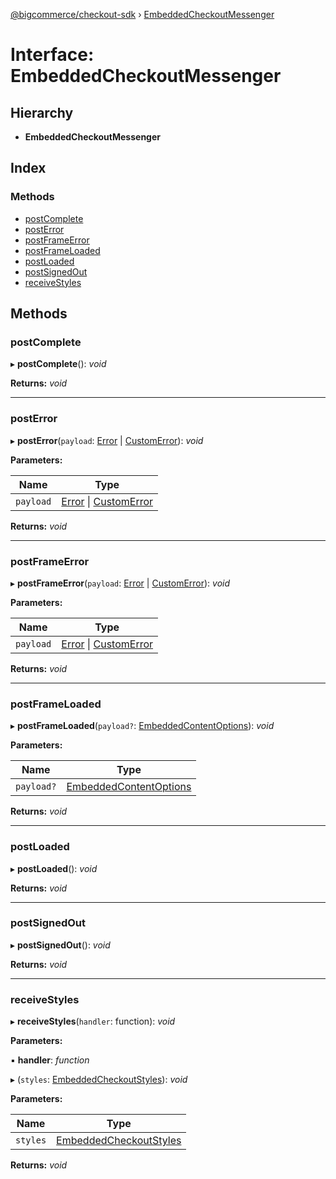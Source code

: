 [@bigcommerce/checkout-sdk](../README.md) › [EmbeddedCheckoutMessenger](embeddedcheckoutmessenger.md)

# Interface: EmbeddedCheckoutMessenger

## Hierarchy

* **EmbeddedCheckoutMessenger**

## Index

### Methods

* [postComplete](embeddedcheckoutmessenger.md#postcomplete)
* [postError](embeddedcheckoutmessenger.md#posterror)
* [postFrameError](embeddedcheckoutmessenger.md#postframeerror)
* [postFrameLoaded](embeddedcheckoutmessenger.md#postframeloaded)
* [postLoaded](embeddedcheckoutmessenger.md#postloaded)
* [postSignedOut](embeddedcheckoutmessenger.md#postsignedout)
* [receiveStyles](embeddedcheckoutmessenger.md#receivestyles)

## Methods

###  postComplete

▸ **postComplete**(): *void*

**Returns:** *void*

___

###  postError

▸ **postError**(`payload`: [Error](amazonpaywidgeterror.md#error) | [CustomError](customerror.md)): *void*

**Parameters:**

Name | Type |
------ | ------ |
`payload` | [Error](amazonpaywidgeterror.md#error) &#124; [CustomError](customerror.md) |

**Returns:** *void*

___

###  postFrameError

▸ **postFrameError**(`payload`: [Error](amazonpaywidgeterror.md#error) | [CustomError](customerror.md)): *void*

**Parameters:**

Name | Type |
------ | ------ |
`payload` | [Error](amazonpaywidgeterror.md#error) &#124; [CustomError](customerror.md) |

**Returns:** *void*

___

###  postFrameLoaded

▸ **postFrameLoaded**(`payload?`: [EmbeddedContentOptions](embeddedcontentoptions.md)): *void*

**Parameters:**

Name | Type |
------ | ------ |
`payload?` | [EmbeddedContentOptions](embeddedcontentoptions.md) |

**Returns:** *void*

___

###  postLoaded

▸ **postLoaded**(): *void*

**Returns:** *void*

___

###  postSignedOut

▸ **postSignedOut**(): *void*

**Returns:** *void*

___

###  receiveStyles

▸ **receiveStyles**(`handler`: function): *void*

**Parameters:**

▪ **handler**: *function*

▸ (`styles`: [EmbeddedCheckoutStyles](embeddedcheckoutstyles.md)): *void*

**Parameters:**

Name | Type |
------ | ------ |
`styles` | [EmbeddedCheckoutStyles](embeddedcheckoutstyles.md) |

**Returns:** *void*
